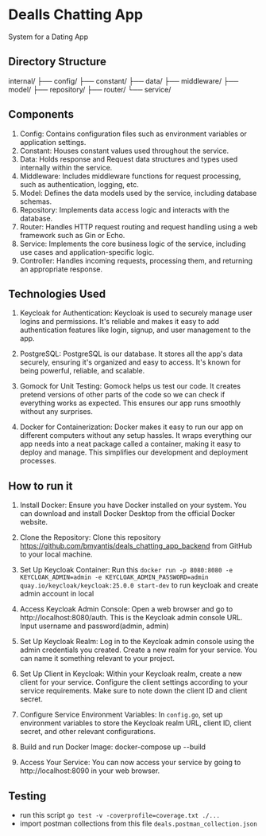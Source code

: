 # Dealls Chatting App
System for a Dating App 

## Directory Structure
internal/
├── config/
├── constant/
├── data/
├── middleware/
├── model/
├── repository/
├── router/
└── service/

## Components
1. Config: Contains configuration files such as environment variables or application settings.
2. Constant: Houses constant values used throughout the service.
3. Data: Holds response and Request data structures and types used internally within the service.
4. Middleware: Includes middleware functions for request processing, such as authentication, logging, etc.
5. Model: Defines the data models used by the service, including database schemas.
6. Repository: Implements data access logic and interacts with the database.
7. Router: Handles HTTP request routing and request handling using a web framework such as Gin or Echo.
8. Service: Implements the core business logic of the service, including use cases and application-specific logic.
9. Controller: Handles incoming requests, processing them, and returning an appropriate response.

## Technologies Used
1. Keycloak for Authentication: Keycloak is used to securely manage user logins and permissions. It's reliable and makes it easy to add authentication features like login, signup, and user management to the app.

2. PostgreSQL: PostgreSQL is our database. It stores all the app's data securely, ensuring it's organized and easy to access. It's known for being powerful, reliable, and scalable.

3. Gomock for Unit Testing: Gomock helps us test our code. It creates pretend versions of other parts of the code so we can check if everything works as expected. This ensures our app runs smoothly without any surprises.

4. Docker for Containerization: Docker makes it easy to run our app on different computers without any setup hassles. It wraps everything our app needs into a neat package called a container, making it easy to deploy and manage. This simplifies our development and deployment processes.

## How to run it
1. Install Docker: Ensure you have Docker installed on your system. You can download and install Docker Desktop from the official Docker website.

2. Clone the Repository: Clone this repository https://github.com/bmyantis/deals_chatting_app_backend from GitHub to your local machine.

3. Set Up Keycloak Container: Run this `docker run -p 8080:8080 -e KEYCLOAK_ADMIN=admin -e KEYCLOAK_ADMIN_PASSWORD=admin quay.io/keycloak/keycloak:25.0.0 start-dev` to run keycloak and create admin account in local

4. Access Keycloak Admin Console: Open a web browser and go to http://localhost:8080/auth. This is the Keycloak admin console URL. Input username and password(admin, admin)

5. Set Up Keycloak Realm: Log in to the Keycloak admin console using the admin credentials you created. Create a new realm for your service. You can name it something relevant to your project.

6. Set Up Client in Keycloak: Within your Keycloak realm, create a new client for your service. Configure the client settings according to your service requirements. Make sure to note down the client ID and client secret.

7. Configure Service Environment Variables: In `config.go`, set up environment variables to store the Keycloak realm URL, client ID, client secret, and other relevant configurations.

8. Build and run Docker Image: 
docker-compose up --build

9. Access Your Service: You can now access your service by going to http://localhost:8090 in your web browser.


## Testing
- run this script `go test -v -coverprofile=coverage.txt ./...`
- import postman collections from this file `deals.postman_collection.json`